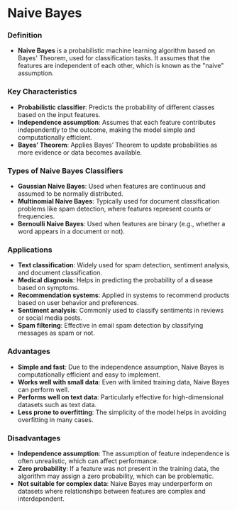 # Naive Bayes 

### Definition
- **Naive Bayes** is a probabilistic machine learning algorithm based on Bayes' Theorem, used for classification tasks. It assumes that the features are independent of each other, which is known as the "naive" assumption.

### Key Characteristics
- **Probabilistic classifier**: Predicts the probability of different classes based on the input features.
- **Independence assumption**: Assumes that each feature contributes independently to the outcome, making the model simple and computationally efficient.
- **Bayes’ Theorem**: Applies Bayes’ Theorem to update probabilities as more evidence or data becomes available.

### Types of Naive Bayes Classifiers
- **Gaussian Naive Bayes**: Used when features are continuous and assumed to be normally distributed.
- **Multinomial Naive Bayes**: Typically used for document classification problems like spam detection, where features represent counts or frequencies.
- **Bernoulli Naive Bayes**: Used when features are binary (e.g., whether a word appears in a document or not).

### Applications
- **Text classification**: Widely used for spam detection, sentiment analysis, and document classification.
- **Medical diagnosis**: Helps in predicting the probability of a disease based on symptoms.
- **Recommendation systems**: Applied in systems to recommend products based on user behavior and preferences.
- **Sentiment analysis**: Commonly used to classify sentiments in reviews or social media posts.
- **Spam filtering**: Effective in email spam detection by classifying messages as spam or not.

### Advantages
- **Simple and fast**: Due to the independence assumption, Naive Bayes is computationally efficient and easy to implement.
- **Works well with small data**: Even with limited training data, Naive Bayes can perform well.
- **Performs well on text data**: Particularly effective for high-dimensional datasets such as text data.
- **Less prone to overfitting**: The simplicity of the model helps in avoiding overfitting in many cases.

### Disadvantages
- **Independence assumption**: The assumption of feature independence is often unrealistic, which can affect performance.
- **Zero probability**: If a feature was not present in the training data, the algorithm may assign a zero probability, which can be problematic.
- **Not suitable for complex data**: Naive Bayes may underperform on datasets where relationships between features are complex and interdependent.
